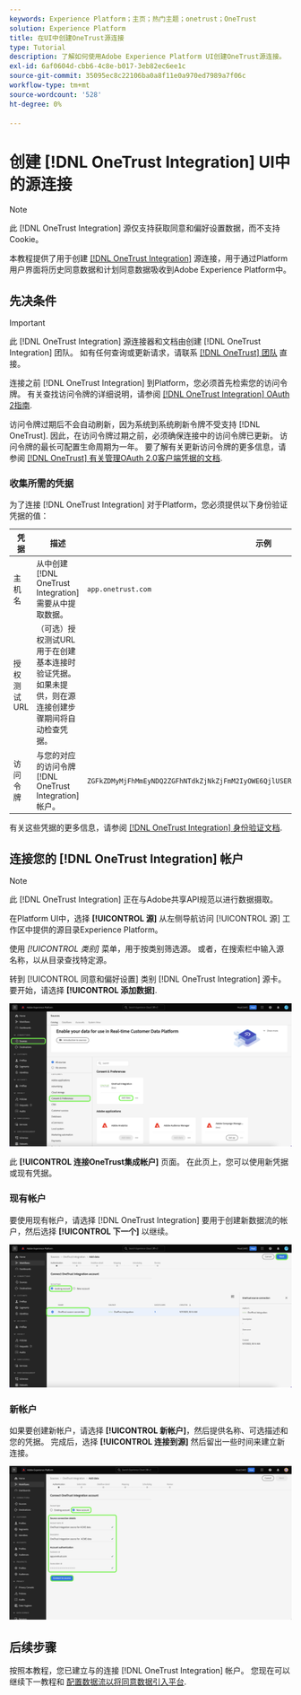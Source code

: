 ```yaml
---
keywords: Experience Platform；主页；热门主题；onetrust；OneTrust
solution: Experience Platform
title: 在UI中创建OneTrust源连接
type: Tutorial
description: 了解如何使用Adobe Experience Platform UI创建OneTrust源连接。
exl-id: 6af0604d-cbb6-4c8e-b017-3eb82ec6ee1c
source-git-commit: 35095ec8c22106ba0a8f11e0a970ed7989a7f06c
workflow-type: tm+mt
source-wordcount: '528'
ht-degree: 0%

---
```


# 创建 [!DNL OneTrust Integration] UI中的源连接

>[!NOTE]
>
>此 [!DNL OneTrust Integration] 源仅支持获取同意和偏好设置数据，而不支持Cookie。

本教程提供了用于创建 [[!DNL OneTrust Integration]](https://my.onetrust.com/s/contactsupport?language=en_US) 源连接，用于通过Platform用户界面将历史同意数据和计划同意数据吸收到Adobe Experience Platform中。

## 先决条件

>[!IMPORTANT]
>
>此 [!DNL OneTrust Integration] 源连接器和文档由创建 [!DNL OneTrust Integration] 团队。 如有任何查询或更新请求，请联系 [[!DNL OneTrust] 团队](https://my.onetrust.com/s/contactsupport?language=en_US) 直接。

连接之前 [!DNL OneTrust Integration] 到Platform，您必须首先检索您的访问令牌。 有关查找访问令牌的详细说明，请参阅 [[!DNL OneTrust Integration] OAuth 2指南](https://developer.onetrust.com/docs/api-docs-v3/b3A6MjI4OTUyOTc-generate-access-token).

访问令牌过期后不会自动刷新，因为系统到系统刷新令牌不受支持 [!DNL OneTrust]. 因此，在访问令牌过期之前，必须确保连接中的访问令牌已更新。 访问令牌的最长可配置生命周期为一年。 要了解有关更新访问令牌的更多信息，请参阅 [[!DNL OneTrust] 有关管理OAuth 2.0客户端凭据的文档](https://developer.onetrust.com/docs/documentation/ZG9jOjIyODk1MTUw-managing-o-auth-2-0-client-credentials).

### 收集所需的凭据

为了连接 [!DNL OneTrust Integration] 对于Platform，您必须提供以下身份验证凭据的值：

| 凭据 | 描述 | 示例 |
| --- | --- | --- |
| 主机名 | 从中创建 [!DNL OneTrust Integration] 需要从中提取数据。 | `app.onetrust.com` |
| 授权测试URL | （可选）授权测试URL用于在创建基本连接时验证凭据。 如果未提供，则在源连接创建步骤期间将自动检查凭据。 |  |
| 访问令牌 | 与您的对应的访问令牌 [!DNL OneTrust Integration] 帐户。 | `ZGFkZDMyMjFhMmEyNDQ2ZGFhNTdkZjNkZjFmM2IyOWE6QjlUSERVUTNjOFVsRmpEZTJ6Vk9oRnF3Sk8xNlNtcm4=` |

有关这些凭据的更多信息，请参阅 [[!DNL OneTrust Integration] 身份验证文档](https://developer.onetrust.com/docs/api-docs-v3/b3A6MjI4OTUyOTc-generate-access-token).

## 连接您的 [!DNL OneTrust Integration] 帐户

>[!NOTE]
>
>此 [!DNL OneTrust Integration] 正在与Adobe共享API规范以进行数据摄取。

在Platform UI中，选择 **[!UICONTROL 源]** 从左侧导航访问 [!UICONTROL 源] 工作区中提供的源目录Experience Platform。

使用 *[!UICONTROL 类别]* 菜单，用于按类别筛选源。 或者，在搜索栏中输入源名称，以从目录查找特定源。

转到 [!UICONTROL 同意和偏好设置] 类别 [!DNL OneTrust Integration] 源卡。 要开始，请选择 **[!UICONTROL 添加数据]**.

![Experience PlatformUI源目录。](../../../../images/tutorials/create/onetrust/catalog.png)

此 **[!UICONTROL 连接OneTrust集成帐户]** 页面。 在此页上，您可以使用新凭据或现有凭据。

### 现有帐户

要使用现有帐户，请选择 [!DNL OneTrust Integration] 要用于创建新数据流的帐户，然后选择 **[!UICONTROL 下一个]** 以继续。

![源工作流中的现有帐户身份验证步骤。](../../../../images/tutorials/create/onetrust/existing.png)

### 新帐户

如果要创建新帐户，请选择 **[!UICONTROL 新帐户]**，然后提供名称、可选描述和您的凭据。 完成后，选择 **[!UICONTROL 连接到源]** 然后留出一些时间来建立新连接。

![源工作流中的新帐户身份验证步骤。](../../../../images/tutorials/create/onetrust/new.png)

## 后续步骤

按照本教程，您已建立与的连接 [!DNL OneTrust Integration] 帐户。 您现在可以继续下一教程和 [配置数据流以将同意数据引入平台](../../dataflow/consent-and-preferences.md).
